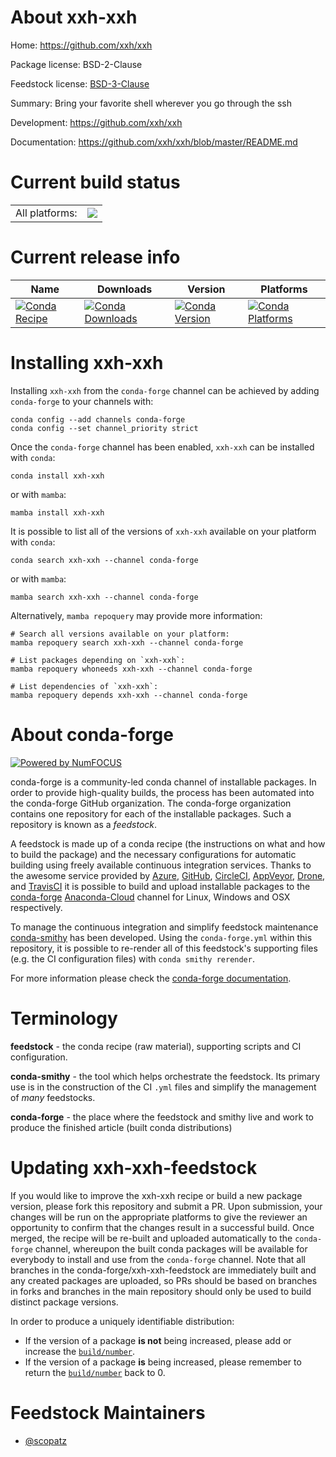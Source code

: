 About xxh-xxh
=============

Home: https://github.com/xxh/xxh

Package license: BSD-2-Clause

Feedstock license: [BSD-3-Clause](https://github.com/conda-forge/xxh-xxh-feedstock/blob/main/LICENSE.txt)

Summary: Bring your favorite shell wherever you go through the ssh

Development: https://github.com/xxh/xxh

Documentation: https://github.com/xxh/xxh/blob/master/README.md

Current build status
====================


<table><tr><td>All platforms:</td>
    <td>
      <a href="https://dev.azure.com/conda-forge/feedstock-builds/_build/latest?definitionId=10736&branchName=main">
        <img src="https://dev.azure.com/conda-forge/feedstock-builds/_apis/build/status/xxh-xxh-feedstock?branchName=main">
      </a>
    </td>
  </tr>
</table>

Current release info
====================

| Name | Downloads | Version | Platforms |
| --- | --- | --- | --- |
| [![Conda Recipe](https://img.shields.io/badge/recipe-xxh--xxh-green.svg)](https://anaconda.org/conda-forge/xxh-xxh) | [![Conda Downloads](https://img.shields.io/conda/dn/conda-forge/xxh-xxh.svg)](https://anaconda.org/conda-forge/xxh-xxh) | [![Conda Version](https://img.shields.io/conda/vn/conda-forge/xxh-xxh.svg)](https://anaconda.org/conda-forge/xxh-xxh) | [![Conda Platforms](https://img.shields.io/conda/pn/conda-forge/xxh-xxh.svg)](https://anaconda.org/conda-forge/xxh-xxh) |

Installing xxh-xxh
==================

Installing `xxh-xxh` from the `conda-forge` channel can be achieved by adding `conda-forge` to your channels with:

```
conda config --add channels conda-forge
conda config --set channel_priority strict
```

Once the `conda-forge` channel has been enabled, `xxh-xxh` can be installed with `conda`:

```
conda install xxh-xxh
```

or with `mamba`:

```
mamba install xxh-xxh
```

It is possible to list all of the versions of `xxh-xxh` available on your platform with `conda`:

```
conda search xxh-xxh --channel conda-forge
```

or with `mamba`:

```
mamba search xxh-xxh --channel conda-forge
```

Alternatively, `mamba repoquery` may provide more information:

```
# Search all versions available on your platform:
mamba repoquery search xxh-xxh --channel conda-forge

# List packages depending on `xxh-xxh`:
mamba repoquery whoneeds xxh-xxh --channel conda-forge

# List dependencies of `xxh-xxh`:
mamba repoquery depends xxh-xxh --channel conda-forge
```


About conda-forge
=================

[![Powered by
NumFOCUS](https://img.shields.io/badge/powered%20by-NumFOCUS-orange.svg?style=flat&colorA=E1523D&colorB=007D8A)](https://numfocus.org)

conda-forge is a community-led conda channel of installable packages.
In order to provide high-quality builds, the process has been automated into the
conda-forge GitHub organization. The conda-forge organization contains one repository
for each of the installable packages. Such a repository is known as a *feedstock*.

A feedstock is made up of a conda recipe (the instructions on what and how to build
the package) and the necessary configurations for automatic building using freely
available continuous integration services. Thanks to the awesome service provided by
[Azure](https://azure.microsoft.com/en-us/services/devops/), [GitHub](https://github.com/),
[CircleCI](https://circleci.com/), [AppVeyor](https://www.appveyor.com/),
[Drone](https://cloud.drone.io/welcome), and [TravisCI](https://travis-ci.com/)
it is possible to build and upload installable packages to the
[conda-forge](https://anaconda.org/conda-forge) [Anaconda-Cloud](https://anaconda.org/)
channel for Linux, Windows and OSX respectively.

To manage the continuous integration and simplify feedstock maintenance
[conda-smithy](https://github.com/conda-forge/conda-smithy) has been developed.
Using the ``conda-forge.yml`` within this repository, it is possible to re-render all of
this feedstock's supporting files (e.g. the CI configuration files) with ``conda smithy rerender``.

For more information please check the [conda-forge documentation](https://conda-forge.org/docs/).

Terminology
===========

**feedstock** - the conda recipe (raw material), supporting scripts and CI configuration.

**conda-smithy** - the tool which helps orchestrate the feedstock.
                   Its primary use is in the construction of the CI ``.yml`` files
                   and simplify the management of *many* feedstocks.

**conda-forge** - the place where the feedstock and smithy live and work to
                  produce the finished article (built conda distributions)


Updating xxh-xxh-feedstock
==========================

If you would like to improve the xxh-xxh recipe or build a new
package version, please fork this repository and submit a PR. Upon submission,
your changes will be run on the appropriate platforms to give the reviewer an
opportunity to confirm that the changes result in a successful build. Once
merged, the recipe will be re-built and uploaded automatically to the
`conda-forge` channel, whereupon the built conda packages will be available for
everybody to install and use from the `conda-forge` channel.
Note that all branches in the conda-forge/xxh-xxh-feedstock are
immediately built and any created packages are uploaded, so PRs should be based
on branches in forks and branches in the main repository should only be used to
build distinct package versions.

In order to produce a uniquely identifiable distribution:
 * If the version of a package **is not** being increased, please add or increase
   the [``build/number``](https://docs.conda.io/projects/conda-build/en/latest/resources/define-metadata.html#build-number-and-string).
 * If the version of a package **is** being increased, please remember to return
   the [``build/number``](https://docs.conda.io/projects/conda-build/en/latest/resources/define-metadata.html#build-number-and-string)
   back to 0.

Feedstock Maintainers
=====================

* [@scopatz](https://github.com/scopatz/)

